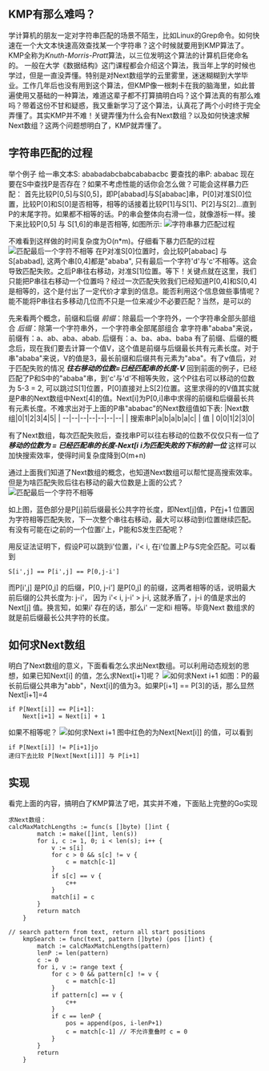 ## KMP有那么难吗？
学计算机的朋友一定对字符串匹配的场景不陌生，比如Linux的Grep命令。如何快速在一个大文本快速高效查找某一个字符串？这个时候就要用到KMP算法了。KMP全称为*Knuth-Morris-Pratt*算法，以三位发明这个算法的计算机巨佬命名的。
一般在大学《数据结构》这门课程都会介绍这个算法，我当年上学的时候也学过，但是一直没弄懂。特别是对Next数组学的云里雾里，迷迷糊糊到大学毕业。工作几年后也没有用到这个算法，但KMP像一根刺卡在我的脑海里，如此普遍使用又基础的一种算法，难道这辈子都不打算搞明白吗？这个算法真的有那么难吗？带着这份不甘和疑惑，我又重新学习了这个算法，认真花了两个小时终于完全弄懂了。其实KMP并不难！关键弄懂为什么会有Next数组？以及如何快速求解Next数组？这两个问题想明白了，KMP就弄懂了。

## 字符串匹配的过程
举个例子
给一串文本S: ababadabcbabcababacbc
要查找的串P: ababac
现在要在S中查找P是否存在？如果不考虑性能的话你会怎么做？可能会这样暴力匹配：
首先比较P[0,5]与S[0,5]，即P[ababad]与S[ababac]串，P[0]对准S[0]位置，比较P[0]和S[0]是否相等，相等的话接着比较P[1]与S[1]、P[2]与S[2]...直到P的末尾字符。如果都不相等的话。P的串会整体向右滑一位，就像游标一样。接下来比较P[0,5] 与 S[1,6]的串是否相等, 如图所示:
![字符串暴力匹配过程](http://aa)

不难看到这样做的时间复杂度为O(n*m)。仔细看下暴力匹配的过程
![匹配最后一个字符不相等](http://)
在P对准S[0]位置时，会比较P[ababac] 与S[ababad], 这两个串[0,4]都是"ababa", 只有最后一个字符'd'与'c'不相等。这会导致匹配失败。之后P串往右移动，对准S[1]位置。等下！关键点就在这里，我们只能把P串往右移动一个位置吗？经过一次匹配失败我们已经知道P[0,4]和S[0,4]是相等的，这个是付出了一定代价才拿到的信息。能否利用这个信息做些事情呢？能不能将P串往右多移动几位而不只是一位来减少不必要匹配？当然，是可以的

先来看两个概念，前缀和后缀
*前缀*：除最后一个字符外，一个字符串全部头部组合
*后缀*：除第一个字符串外，一个字符串全部尾部组合
拿字符串"ababa"来说，前缀有：a、ab、aba、abab. 
后缀有：a、ba、aba、baba
有了前缀、后缀的概念后，现在我们要去计算一个值V，这个值是前缀与后缀最长共有元素长度。对于串"ababa"来说，V的值是3，最长前缀和后缀共有元素为"aba"。有了v值后，对于匹配失败的情况
***往右移动的位数=已经匹配串的长度-V***
回到前面的例子，已经匹配了P和S中的"ababa"串，到'c'与'd'不相等失败，这个P往右可以移动的位数为 5-3 = 2, 可以跳过S[1]位置，P[0]直接对上S[2]位置。这里求得的的V值其实就是P串的Next数组中Next[4]的值。Next[i]为P[0,i]串中求得的前缀和后缀最长共有元素长度。不难求出对于上面的P串"ababac"的Next数组值如下表: 
|Next数组|0|1|2|3|4|5|
| --|--|--|--|--|--|--|
| 搜索串P|a|b|a|b|a|c|
| 值    | 0|0|1|2|3|0|

有了Next数组，每次匹配失败后，查找串P可以往右移动的位数不仅仅只有一位了
***移动的位数为 = 已经匹配串的长度-Next[i***
***i为匹配失败的下标的前一位***
这样可以加快搜索效率，使得时间复杂度降到O(m+n)

通过上面我们知道了Next数组的概念，也知道Next数组可以帮忙提高搜索效率。但是为啥匹配失败后往右移动的最大位数是上面的公式？
![匹配最后一个字符不相等](http://KMP_4.png)

如上图，蓝色部分是P[j]前后缀最长公共字符长度，即Next[j]值，P在j+1 位置因为字符相等匹配失败，下一次整个串往右移动，最大可以移动到i位置继续匹配。有没有可能在i之前的一个位置i'上，P能和S发生匹配呢？

用反证法证明下，假设P可以跳到i'位置，i'< i, 在i'位置上P与S完全匹配。可以看到
```
S[i',j] == P[i',j] == P[0,j-i']
```
而P[i',j] 是P[0,j] 的后缀，P[0, j-i'] 是P[0,j] 的前缀，这两者相等的话，说明最大前后缀的公共长度为: j-i'， 因为 i'< i, j-i' > j-i, 这就矛盾了，j-i 的值是求出的Next[j] 值。换言知，如果i' 存在的话，那么i' 一定和i 相等。毕竟Next 数组求的就是前后缀最长公共字符的长度。

## 如何求Next数组
明白了Next数组的意义，下面看看怎么求出Next数组。可以利用动态规划的思想，如果已知Next[i] 的值，怎么求Next[i+1]呢？
![如何求Next i+1](http://KMP_5.png)
如图：P的最长前后缀公共串为"abb"，Next[i]的值为3。如果P[i+1] == P[3]的话，那么显然Next[i+1]=4
```
if P[Next[i]] == P[i+1]:
	Next[i+1] = Next[i] + 1

```
如果不相等呢？
![如何求Next i+1](http://KMP_6.png)
图中红色的为Next[Next[i]] 的值，可以看到
```
if P[Next[i]] != P[i+1]jo
递归下去比较 P[Next[Next[i]]] 与 P[i+1]
```

## 实现
看完上面的内容，搞明白了KMP算法了吧，其实并不难，下面贴上完整的Go实现

```
求Next数组：
calcMaxMatchLengths := func(s []byte) []int {
		match := make([]int, len(s))
		for i, c := 1, 0; i < len(s); i++ {
			v := s[i]
			for c > 0 && s[c] != v {
				c = match[c-1]
			}
			if s[c] == v {
				c++
			}
			match[i] = c
		}
		return match
	}

// search pattern from text, return all start positions
	kmpSearch := func(text, pattern []byte) (pos []int) {
		match := calcMaxMatchLengths(pattern)
		lenP := len(pattern)
		c := 0
		for i, v := range text {
			for c > 0 && pattern[c] != v {
				c = match[c-1]
			}
			if pattern[c] == v {
				c++
			}
			if c == lenP {
				pos = append(pos, i-lenP+1)
				c = match[c-1] // 不允许重叠时 c = 0
			}
		}
		return
	}
```






















